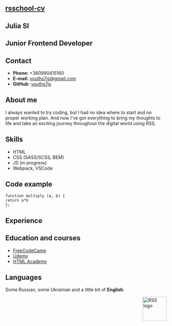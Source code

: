 [rsschool-cv](https://youths7js.github.io/rsschool-cv/)
 -------------------------------------------------------
 
 **Julia SI**
 -------
 
 Junior Frontend Developer
 -------------------------
 
 
Contact
-------

* **Phone:** +380990415160
* **E-mail:**  youths7js@gmail.com
* **GitHub:** [youths7js](https://github.com/youths7js)

About me
--------


I always wanted to try coding, but I had no idea where to start and no proper working plan. And now I've got everything to bring my thoughts to life and take an exciting journey throughout the digital world using RSS.



Skills
------
* HTML
* CSS (SASS/SCSS, BEM)
* JS (in progress)
* Webpack, VSCode


Code example
------------
    function multiply (a, b) {
    return a*b
    };


    
Experience
----------


Education and courses
---------------------

* [FreeCodeCamp](https://www.freecodecamp.org/)
* [Udemy](https://www.udemy.com/)
* [HTML Academy](https://htmlacademy.ru/)



Languages
---------

Some Russian, some Ukrainian and a little bit of **English**. 

  
<img src="https://rs.school/images/rs_school_js.svg" style="float: right" width="75" alt="RSS logo">